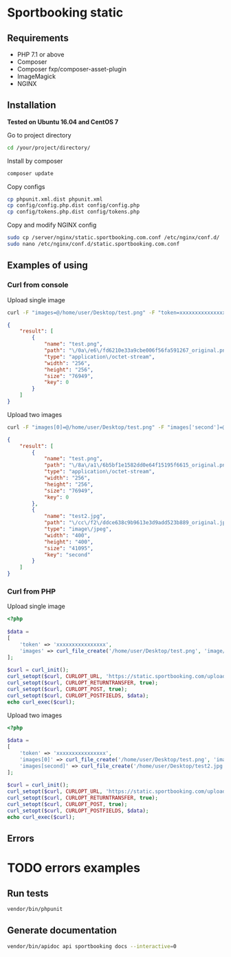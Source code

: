 # Sportbooking static

## Requirements

- PHP 7.1 or above
- Composer
- Composer fxp/composer-asset-plugin
- ImageMagick
- NGINX

## Installation
**Tested on Ubuntu 16.04 and CentOS 7**

Go to project directory
```bash
cd /your/project/directory/
```

Install by composer
```bash
composer update
```

Copy configs
```bash
cp phpunit.xml.dist phpunit.xml
cp config/config.php.dist config/config.php
cp config/tokens.php.dist config/tokens.php
```

Copy and modify NGINX config
```bash
sudo cp /server/nginx/static.sportbooking.com.conf /etc/nginx/conf.d/
sudo nano /etc/nginx/conf.d/static.sportbooking.com.conf
```

## Examples of using

### Curl from console

Upload single image
```bash
curl -F "images=@/home/user/Desktop/test.png" -F "token=xxxxxxxxxxxxxxxx" static.sportbooking.com/upload-images
```
```json
{
    "result": [
        {
            "name": "test.png",
            "path": "\/0a\/e6\/fd6210e33a9cbe006f56fa591267_original.png",
            "type": "application\/octet-stream",
            "width": "256",
            "height": "256",
            "size": "76949",
            "key": 0
        }
    ]
}
```

Upload two images
```bash
curl -F "images[0]=@/home/user/Desktop/test.png" -F "images['second']=@/home/user/Desktop/test2.jpg" -F "token=xxxxxxxxxxxxxxxx" static.sportbooking.com/upload-images
```
```json
{
    "result": [
        {
            "name": "test.png",
            "path": "\/8a\/a1\/6b5bf1e1582dd0e64f15195f6615_original.png",
            "type": "application\/octet-stream",
            "width": "256",
            "height": "256",
            "size": "76949",
            "key": 0
        },
        {
            "name": "test2.jpg",
            "path": "\/cc\/f2\/ddce638c9b9613e3d9add523b889_original.jpg",
            "type": "image\/jpeg",
            "width": "400",
            "height": "400",
            "size": "41095",
            "key": "second"
        }
    ]
}
```

### Curl from PHP

Upload single image
```php
<?php
    
$data = 
[
    'token' => 'xxxxxxxxxxxxxxxx',
    'images' => curl_file_create('/home/user/Desktop/test.png', 'image/png')
];
    
$curl = curl_init();
curl_setopt($curl, CURLOPT_URL, 'https://static.sportbooking.com/upload-images');
curl_setopt($curl, CURLOPT_RETURNTRANSFER, true);
curl_setopt($curl, CURLOPT_POST, true);
curl_setopt($curl, CURLOPT_POSTFIELDS, $data);
echo curl_exec($curl);
```

Upload two images
```php
<?php
    
$data = 
[
    'token' => 'xxxxxxxxxxxxxxxx',
    'images[0]' => curl_file_create('/home/user/Desktop/test.png', 'image/png'),
    'images[second]' => curl_file_create('/home/user/Desktop/test2.jpg', 'image/jpg')
];
    
$curl = curl_init();
curl_setopt($curl, CURLOPT_URL, 'https://static.sportbooking.com/upload-images');
curl_setopt($curl, CURLOPT_RETURNTRANSFER, true);
curl_setopt($curl, CURLOPT_POST, true);
curl_setopt($curl, CURLOPT_POSTFIELDS, $data);
echo curl_exec($curl);
```

## Errors
# TODO errors examples

## Run tests
```bash
vendor/bin/phpunit
```

## Generate documentation
```bash
vendor/bin/apidoc api sportbooking docs --interactive=0
```